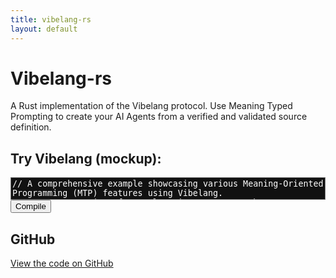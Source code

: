 ```yaml
---
title: vibelang-rs
layout: default
---
```


# Vibelang-rs

A Rust implementation of the Vibelang protocol. Use Meaning Typed Prompting to create your AI Agents from a verified and validated source definition.

## Try Vibelang (mockup):

<textarea id="input" readonly style="resize:none;width:100%;font-family:monospace;overflow:hidden;color:#fff;background-color:#111;">
// A comprehensive example showcasing various Meaning-Oriented Programming (MTP) features using Vibelang.
// Comments are just for explanation purposes, they are not part of the protocol and can be omitted.

// These types tell the compiler and runtime what the data represents.
type Population = Meaning&lt;Int&gt;("population count in millions");
type HistoricalFact = Meaning&lt;String&gt;("historical information");
type YearFounded = Meaning&lt;Int&gt;("year when established");
type GeographicInfo = Meaning&lt;String&gt;("geographic description");

// --- VibeLang Functions ---

// Functions for knowledge retrieval about a country
fn get_population(country: String) -&gt; Population {
    prompt "What is the current population of {country} in millions? Reply with just the number.";
}

// Note: This function uses a raw String return type without a specific Meaning.
fn get_capital(country: String) -&gt; String {
    prompt "What is the capital city of {country}? Reply with just the city name.";
}

fn get_founding_year(country: String) -&gt; YearFounded {
    prompt "In what year was {country} founded or established as a nation? Reply with just the year.";
}

// Function to get information about a person or landmark
fn get_historical_fact(person: String) -&gt; HistoricalFact {
    prompt "Tell me one interesting historical fact about {person}. Keep it to one sentence.";
}

fn get_geographic_info(landmark: String) -&gt; GeographicInfo {
    prompt "Describe the geographic location and features of {landmark} in one sentence.";
}

// Function for text analysis
fn analyze_sentiment(text: String) -&gt; Meaning&lt;String&gt;("emotional sentiment") {
    prompt "Analyze the emotional sentiment of this text: '{text}'. Reply with either 'positive', 'negative', or 'neutral'.";
}

// Function for simple calculation
fn calculate_age(birth_year: Int) -&gt; Meaning&lt;Int>("age calculation") {
    prompt "If someone was born in {birth_year}, how old would they be in 2025? Reply with just the number.";
}
</textarea>
<br>
<button id="compileBtn">Compile</button>

<div id="outputWrapper" style="display:none; margin-top:1em;">
  <pre id="output" style="background:#111;color:#f8f8f2;border-radius:5px;padding:1em;overflow-x:auto;">// Rust output will appear here</pre>
  This code is now ready to be embedded in AI Agents workflows. It is formally safe for distributed computing use and guarantees all
the safeguards of Rust code in terms of performance and security. 
</div>

<script>
function autoResize(textarea) {
    textarea.style.height = 'auto';
    textarea.style.height = textarea.scrollHeight + 'px';
}
// Auto-resize on page load, fit code block immediately:
window.addEventListener('DOMContentLoaded', function() {
    var textarea = document.getElementById('input');
    autoResize(textarea);
});

document.getElementById('compileBtn').addEventListener('click', function() {
    var outputDiv = document.getElementById('outputWrapper');
    outputDiv.style.display = outputDiv.style.display === 'none' ? 'block' : 'none';
    var outputBox = document.getElementById('output');
    if (outputDiv.style.display === 'block') {
        outputBox.textContent = `// Generated by VibeLang-rs Compiler
// MIT License
// Copyright (c) 2025 Mec-iS
// This file is generated from a template. Do not edit manually.

use vibelang::runtime::{
    client::LlmClient,
    types::VibeValue,
};
use vibelang::runtime::llm_provider::LlmProvider;

// --- MTP Type Definitions ---

// Semantic meaning: "population count in millions"
pub type Population = i32;

// Semantic meaning: "historical information"
pub type HistoricalFact = String;

// Semantic meaning: "year when established"
pub type YearFounded = i32;

// Semantic meaning: "geographic description"
pub type GeographicInfo = String;


// --- Semantic Extraction Utilities ---

fn extract_generic_number(text: &str) -> i32 {
    text.split_whitespace()
        .find_map(|word| word.parse::<i32>().ok())
        .unwrap_or(0)
}

fn extract_generic_float(text: &str) -> f64 {
    text.split_whitespace()
        .find_map(|word| word.parse::<f64>().ok())
        .unwrap_or(0.0)
}



fn extract_year_when_established_value(text: &str) -> i32 {
    
    extract_generic_number(text)
    
}

fn extract_population_count_millions_value(text: &str) -> i32 {
    
    extract_generic_number(text)
    
}



fn extract_geographic_description_value(text: &str) -> String {
    
    text.trim().to_string()
    
}

fn extract_historical_information_value(text: &str) -> String {
    
    text.trim().to_string()
    
}



// --- Semantic Parser Dispatch ---
fn parse_semantic_response(content: &str, meaning: Option<&str>, return_type: &str) -> VibeValue {
    match return_type {
        "i32" => {
            let value = match meaning {
                
                Some("year when established") => extract_year_when_established_value(content),
                Some("population count in millions") => extract_population_count_millions_value(content),
                _ => extract_generic_number(content),
            };
            VibeValue::Number(value as f64)
        }
        "f64" => {
            let value = match meaning {
                
                _ => extract_generic_float(content),
            };
            VibeValue::Number(value)
        }
        "bool" => {
            let b = content.trim().to_lowercase();
            VibeValue::Boolean(b == "true" || b == "yes" || b == "1")
        }
        _ => { // Default to String
            let value = match meaning {
                 
                Some("geographic description") => extract_geographic_description_value(content),
                Some("historical information") => extract_historical_information_value(content),
                _ => content.trim().to_string(),
            };
            VibeValue::String(value)
        }
    }
}

// --- Core Runtime Execution ---
fn vibe_execute_prompt(llm: &LlmClient, prompt: &str, meaning: Option<&str>, return_type: &str) -> VibeValue {
    let enhanced_prompt = match meaning {
        Some(m) => format!("Context: You are an AI assistant that must perform a specific task. The user wants a value that has the semantic meaning of \"{}\". Please provide a concise answer based on the following query.\n\nQuery: {}", m, prompt),
        None => prompt.to_string(),
    };

    match llm.generate(&enhanced_prompt) {
        Ok(response) => parse_semantic_response(&response, meaning, return_type),
        Err(e) => {
            eprintln!("LLM execution failed: {}", e);
            VibeValue::Null
        }
    }
}

// --- Generated VibeLang Functions ---

pub fn get_population(llm: &LlmClient, country: String) -> Population {
    let mut template = "What is the current population of {country} in millions? Reply with just the number.".to_string();
    
    template = template.replace("{country}", &country.to_string());
    
    
    let meaning = Some("population count in millions");
    // The string passed to the runtime is the base type, not the alias.
    let return_type_str = "i32";

    let result = vibe_execute_prompt(llm, &template, meaning, return_type_str);

    // The logic now uses 'func.return_base_type' to generate the correct conversion call.
    
    result.into_i32()
    
}

pub fn get_capital(llm: &LlmClient, country: String) -> String {
    let mut template = "What is the capital city of {country}? Reply with just the city name.".to_string();
    
    template = template.replace("{country}", &country.to_string());
    
    
    let meaning = None;
    // The string passed to the runtime is the base type, not the alias.
    let return_type_str = "String";

    let result = vibe_execute_prompt(llm, &template, meaning, return_type_str);

    // The logic now uses 'func.return_base_type' to generate the correct conversion call.
     // Assumes String or a type aliased to String
    result.into_string()
    
}

pub fn get_founding_year(llm: &LlmClient, country: String) -> YearFounded {
    let mut template = "In what year was {country} founded or established as a nation? Reply with just the year.".to_string();
    
    template = template.replace("{country}", &country.to_string());
    
    
    let meaning = Some("year when established");
    // The string passed to the runtime is the base type, not the alias.
    let return_type_str = "i32";

    let result = vibe_execute_prompt(llm, &template, meaning, return_type_str);

    // The logic now uses 'func.return_base_type' to generate the correct conversion call.
    
    result.into_i32()
    
}

pub fn get_historical_fact(llm: &LlmClient, person: String) -> HistoricalFact {
    let mut template = "Tell me one interesting historical fact about {person}. Keep it to one sentence.".to_string();
    
    template = template.replace("{person}", &person.to_string());
    
    
    let meaning = Some("historical information");
    // The string passed to the runtime is the base type, not the alias.
    let return_type_str = "String";

    let result = vibe_execute_prompt(llm, &template, meaning, return_type_str);

    // The logic now uses 'func.return_base_type' to generate the correct conversion call.
     // Assumes String or a type aliased to String
    result.into_string()
    
}

pub fn get_geographic_info(llm: &LlmClient, landmark: String) -> GeographicInfo {
    let mut template = "Describe the geographic location and features of {landmark} in one sentence.".to_string();
    
    template = template.replace("{landmark}", &landmark.to_string());
    
    
    let meaning = Some("geographic description");
    // The string passed to the runtime is the base type, not the alias.
    let return_type_str = "String";

    let result = vibe_execute_prompt(llm, &template, meaning, return_type_str);

    // The logic now uses 'func.return_base_type' to generate the correct conversion call.
     // Assumes String or a type aliased to String
    result.into_string()
    
}

pub fn analyze_sentiment(llm: &LlmClient, text: String) -> String {
    let mut template = "Analyze the emotional sentiment of this text: '{text}'. Reply with either 'positive', 'negative', or 'neutral'.".to_string();
    
    template = template.replace("{text}", &text.to_string());
    
    
    let meaning = Some("emotional sentiment");
    // The string passed to the runtime is the base type, not the alias.
    let return_type_str = "String";

    let result = vibe_execute_prompt(llm, &template, meaning, return_type_str);

    // The logic now uses 'func.return_base_type' to generate the correct conversion call.
     // Assumes String or a type aliased to String
    result.into_string()
    
}

pub fn calculate_age(llm: &LlmClient, birth_year: i32) -> i32 {
    let mut template = "If someone was born in {birth_year}, how old would they be in 2025? Reply with just the number.".to_string();
    
    template = template.replace("{birth_year}", &birth_year.to_string());
    
    
    let meaning = Some("age calculation");
    // The string passed to the runtime is the base type, not the alias.
    let return_type_str = "i32";

    let result = vibe_execute_prompt(llm, &template, meaning, return_type_str);

    // The logic now uses 'func.return_base_type' to generate the correct conversion call.
    
    result.into_i32()
    
}



// --- Main application entry point ---
fn main() -> anyhow::Result<()> {
    println!("VibeLang program compiled: 🔎 Checking for a local Ollama instance 🔎");
    println!("VibeLang program compiled: ⚠️ 'generated/src/main.rs' change the test values to meaningful values ⚠️");

    // 1. Set up the LLM Client
    // This reads OLLAMA_BASE_URL and OLLAMA_MODEL from your environment.
    println!("Setting up LLM client...");
    let config = vibelang::config::Config::from_env();
    let client = vibelang::runtime::client::LlmClient::new(config)?;

    // 2. Dynamically call all generated functions with test values
    
    println!("\n--- Calling function: get_population ---");
    // Call the function with auto-generated test parameters.
    let result_get_population = get_population(
        &client,
        "Test Topic".to_string()  // <-------------- CHANGE THE TEST VALUE
    );
    println!("Result for get_population: {:?}", result_get_population);
    
    println!("\n--- Calling function: get_capital ---");
    // Call the function with auto-generated test parameters.
    let result_get_capital = get_capital(
        &client,
        "Test Topic".to_string()  // <-------------- CHANGE THE TEST VALUE
    );
    println!("Result for get_capital: {:?}", result_get_capital);
    
    println!("\n--- Calling function: get_founding_year ---");
    // Call the function with auto-generated test parameters.
    let result_get_founding_year = get_founding_year(
        &client,
        "Test Topic".to_string()  // <-------------- CHANGE THE TEST VALUE
    );
    println!("Result for get_founding_year: {:?}", result_get_founding_year);
    
    println!("\n--- Calling function: get_historical_fact ---");
    // Call the function with auto-generated test parameters.
    let result_get_historical_fact = get_historical_fact(
        &client,
        "Test Topic".to_string()  // <-------------- CHANGE THE TEST VALUE
    );
    println!("Result for get_historical_fact: {:?}", result_get_historical_fact);
    
    println!("\n--- Calling function: get_geographic_info ---");
    // Call the function with auto-generated test parameters.
    let result_get_geographic_info = get_geographic_info(
        &client,
        "Test Topic".to_string()  // <-------------- CHANGE THE TEST VALUE
    );
    println!("Result for get_geographic_info: {:?}", result_get_geographic_info);
    
    println!("\n--- Calling function: analyze_sentiment ---");
    // Call the function with auto-generated test parameters.
    let result_analyze_sentiment = analyze_sentiment(
        &client,
        "Test Topic".to_string()  // <-------------- CHANGE THE TEST VALUE
    );
    println!("Result for analyze_sentiment: {:?}", result_analyze_sentiment);
    
    println!("\n--- Calling function: calculate_age ---");
    // Call the function with auto-generated test parameters.
    let result_calculate_age = calculate_age(
        &client,
        123  // <-------------- CHANGE THE TEST VALUE
    );
    println!("Result for calculate_age: {:?}", result_calculate_age);
    

    Ok(())
}
`;
    }
});
</script>

## GitHub

[View the code on GitHub](https://github.com/Mec-iS/vibelang-rs)
